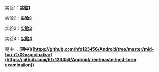 



实验1：**[实验1](https://github.com/hfx123456/Android/tree/master/Android_hello%2Cworld)**

实验2：**[实验2](https://github.com/hfx123456/Android/tree/master/Android_Layout)**

实验3：**[实验3](https://github.com/hfx123456/Android/tree/master/Android_UI)**

实验4：**[实验4](https://github.com/hfx123456/Android/tree/master/Android_intent)**

期中  ：**[期中]([https://github.com/hfx123456/Android/tree/master/mid-term%20examination](https://github.com/hfx123456/Android/tree/master/mid-term examination))**